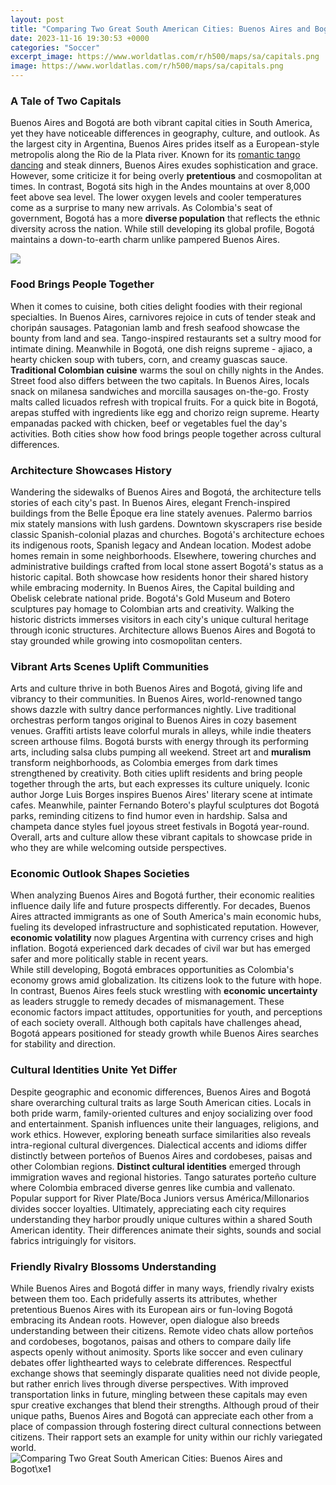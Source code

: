 ```yaml
---
layout: post
title: "Comparing Two Great South American Cities: Buenos Aires and Bogot\xe1"
date: 2023-11-16 19:30:53 +0000
categories: "Soccer"
excerpt_image: https://www.worldatlas.com/r/h500/maps/sa/capitals.png
image: https://www.worldatlas.com/r/h500/maps/sa/capitals.png
---
```


### A Tale of Two Capitals
Buenos Aires and Bogotá are both vibrant capital cities in South America, yet they have noticeable differences in geography, culture, and outlook. As the largest city in Argentina, Buenos Aires prides itself as a European-style metropolis along the Rio de la Plata river. Known for its [romantic tango dancing](https://setit.github.io/2024-01-07-aliansi-politik-budaya-militer-dan-ekonomi-argentina/) and steak dinners, Buenos Aires exudes sophistication and grace. However, some criticize it for being overly **pretentious** and cosmopolitan at times. 
In contrast, Bogotá sits high in the Andes mountains at over 8,000 feet above sea level. The lower oxygen levels and cooler temperatures come as a surprise to many new arrivals. As Colombia's seat of government, Bogotá has a more **diverse population** that reflects the ethnic diversity across the nation. While still developing its global profile, Bogotá maintains a down-to-earth charm unlike pampered Buenos Aires.

![](https://fthmb.tqn.com/oH99ujpQ_Fb2UcMtmVbn1FnF0Xo=/960x0/filters:no_upscale()/Buenos-Aires-594c15ce5f9b58f0fc4d54d3.jpg)
### Food Brings People Together
When it comes to cuisine, both cities delight foodies with their regional specialties. In Buenos Aires, carnivores rejoice in cuts of tender steak and choripán sausages. Patagonian lamb and fresh seafood showcase the bounty from land and sea. Tango-inspired restaurants set a sultry mood for intimate dining. Meanwhile in Bogotá, one dish reigns supreme - ajiaco, a hearty chicken soup with tubers, corn, and creamy guascas sauce. **Traditional Colombian cuisine** warms the soul on chilly nights in the Andes. 
Street food also differs between the two capitals. In Buenos Aires, locals snack on milanesa sandwiches and morcilla sausages on-the-go. Frosty malts called licuados refresh with tropical fruits. For a quick bite in Bogotá, arepas stuffed with ingredients like egg and chorizo reign supreme. Hearty empanadas packed with chicken, beef or vegetables fuel the day's activities. Both cities show how food brings people together across cultural differences.
### Architecture Showcases History
Wandering the sidewalks of Buenos Aires and Bogotá, the architecture tells stories of each city's past. In Buenos Aires, elegant French-inspired buildings from the Belle Époque era line stately avenues. Palermo barrios mix stately mansions with lush gardens. Downtown skyscrapers rise beside classic Spanish-colonial plazas and churches. Bogotá's architecture echoes its indigenous roots, Spanish legacy and Andean location. Modest adobe homes remain in some neighborhoods. Elsewhere, towering churches and administrative buildings crafted from local stone assert Bogotá's status as a historic capital. 
Both showcase how residents honor their shared history while embracing modernity. In Buenos Aires, the Capital building and Obelisk celebrate national pride. Bogotá's Gold Museum and Botero sculptures pay homage to Colombian arts and creativity. Walking the historic districts immerses visitors in each city's unique cultural heritage through iconic structures. Architecture allows Buenos Aires and Bogotá to stay grounded while growing into cosmopolitan centers.
### Vibrant Arts Scenes Uplift Communities
Arts and culture thrive in both Buenos Aires and Bogotá, giving life and vibrancy to their communities. In Buenos Aires, world-renowned tango shows dazzle with sultry dance performances nightly. Live traditional orchestras perform tangos original to Buenos Aires in cozy basement venues. Graffiti artists leave colorful murals in alleys, while indie theaters screen arthouse films. Bogotá bursts with energy through its performing arts, including salsa clubs pumping all weekend. Street art and **muralism** transform neighborhoods, as Colombia emerges from dark times strengthened by creativity.
Both cities uplift residents and bring people together through the arts, but each expresses its culture uniquely. Iconic author Jorge Luis Borges inspires Buenos Aires' literary scene at intimate cafes. Meanwhile, painter Fernando Botero's playful sculptures dot Bogotá parks, reminding citizens to find humor even in hardship. Salsa and champeta dance styles fuel joyous street festivals in Bogotá year-round. Overall, arts and culture allow these vibrant capitals to showcase pride in who they are while welcoming outside perspectives.
### Economic Outlook Shapes Societies 
When analyzing Buenos Aires and Bogotá further, their economic realities influence daily life and future prospects differently. For decades, Buenos Aires attracted immigrants as one of South America's main economic hubs, fueling its developed infrastructure and sophisticated reputation. However, **economic volatility** now plagues Argentina with currency crises and high inflation. Bogotá experienced dark decades of civil war but has emerged safer and more politically stable in recent years.  
While still developing, Bogotá embraces opportunities as Colombia's economy grows amid globalization. Its citizens look to the future with hope. In contrast, Buenos Aires feels stuck wrestling with **economic uncertainty** as leaders struggle to remedy decades of mismanagement. These economic factors impact attitudes, opportunities for youth, and perceptions of each society overall. Although both capitals have challenges ahead, Bogotá appears positioned for steady growth while Buenos Aires searches for stability and direction.
### Cultural Identities Unite Yet Differ
Despite geographic and economic differences, Buenos Aires and Bogotá share overarching cultural traits as large South American cities. Locals in both pride warm, family-oriented cultures and enjoy socializing over food and entertainment. Spanish influences unite their languages, religions, and work ethics. However, exploring beneath surface similarities also reveals intra-regional cultural divergences. 
Dialectical accents and idioms differ distinctly between porteños of Buenos Aires and cordobeses, paisas and other Colombian regions. **Distinct cultural identities** emerged through immigration waves and regional histories. Tango saturates porteño culture where Colombia embraced diverse genres like cumbia and vallenato. Popular support for River Plate/Boca Juniors versus América/Millonarios divides soccer loyalties. Ultimately, appreciating each city requires understanding they harbor proudly unique cultures within a shared South American identity. Their differences animate their sights, sounds and social fabrics intriguingly for visitors.
### Friendly Rivalry Blossoms Understanding 
While Buenos Aires and Bogotá differ in many ways, friendly rivalry exists between them too. Each pridefully asserts its attributes, whether pretentious Buenos Aires with its European airs or fun-loving Bogotá embracing its Andean roots. However, open dialogue also breeds understanding between their citizens. Remote video chats allow porteños and cordobeses, bogotanos, paisas and others to compare daily life aspects openly without animosity. 
Sports like soccer and even culinary debates offer lighthearted ways to celebrate differences. Respectful exchange shows that seemingly disparate qualities need not divide people, but rather enrich lives through diverse perspectives. With improved transportation links in future, mingling between these capitals may even spur creative exchanges that blend their strengths. Although proud of their unique paths, Buenos Aires and Bogotá can appreciate each other from a place of compassion through fostering direct cultural connections between citizens. Their rapport sets an example for unity within our richly variegated world.
![Comparing Two Great South American Cities: Buenos Aires and Bogot\xe1](https://www.worldatlas.com/r/h500/maps/sa/capitals.png)